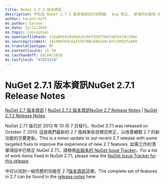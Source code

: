 ```yaml
---
title: NuGet 2.7.1 版本資訊
description: 中包含 NuGet 2.7.1 版本資訊的已知問題、 bug 修正、 新增的功能和 Dcr。
author: karann-msft
ms.author: karann
ms.date: 11/11/2016
ms.topic: conceptual
ms.openlocfilehash: 218a86f419a9a4a2cb6f35bf7bdfa8f65fdc1dee
ms.sourcegitcommit: 1d1406764c6af5fb7801d462e0c4afc9092fa569
ms.translationtype: MT
ms.contentlocale: zh-TW
ms.lasthandoff: 09/04/2018
ms.locfileid: "43551574"
---
```

# <a name="nuget-271-release-notes"></a><span data-ttu-id="32680-103">NuGet 2.7.1 版本資訊</span><span class="sxs-lookup"><span data-stu-id="32680-103">NuGet 2.7.1 Release Notes</span></span>

<span data-ttu-id="32680-104">[NuGet 2.7 版本資訊](../release-notes/nuget-2.7.md) | [NuGet 2.7.2 版本資訊](../release-notes/nuget-2.7.2.md)</span><span class="sxs-lookup"><span data-stu-id="32680-104">[NuGet 2.7 Release Notes](../release-notes/nuget-2.7.md) | [NuGet 2.7.2 Release Notes](../release-notes/nuget-2.7.2.md)</span></span>

<span data-ttu-id="32680-105">NuGet 2.7.1 版已於 2013 年 10 月 7 日發行。</span><span class="sxs-lookup"><span data-stu-id="32680-105">NuGet 2.7.1 was released on October 7, 2013.</span></span>  <span data-ttu-id="32680-106">這是我們最新的 2.7 版與某些目標式修正，以改善體驗 2.7 的新功能的次要更新。</span><span class="sxs-lookup"><span data-stu-id="32680-106">This is a minor update to our recent 2.7 release with some targeted fixes to improve the experience of new 2.7 features.</span></span> <span data-ttu-id="32680-107">如需工作的清單項目中已修正 NuGet 2.7.1，請檢視[此版本的 NuGet Issue Tracker](http://nuget.codeplex.com/workitem/list/advanced?keyword=&status=Closed&type=All&priority=All&release=NuGet%202.7.1&assignedTo=All&component=All&sortField=LastUpdatedDate&sortDirection=Descending&page=0)。</span><span class="sxs-lookup"><span data-stu-id="32680-107">For a list of work items fixed in NuGet 2.7.1, please view the [NuGet Issue Tracker for this release](http://nuget.codeplex.com/workitem/list/advanced?keyword=&status=Closed&type=All&priority=All&release=NuGet%202.7.1&assignedTo=All&component=All&sortField=LastUpdatedDate&sortDirection=Descending&page=0).</span></span>

<span data-ttu-id="32680-108">中可以找到一組完整的功能在 2.7[版本資訊](../release-notes/nuget-2.7.md)這裡。</span><span class="sxs-lookup"><span data-stu-id="32680-108">The complete set of features in 2.7 can be found in the [release notes](../release-notes/nuget-2.7.md) here.</span></span>
